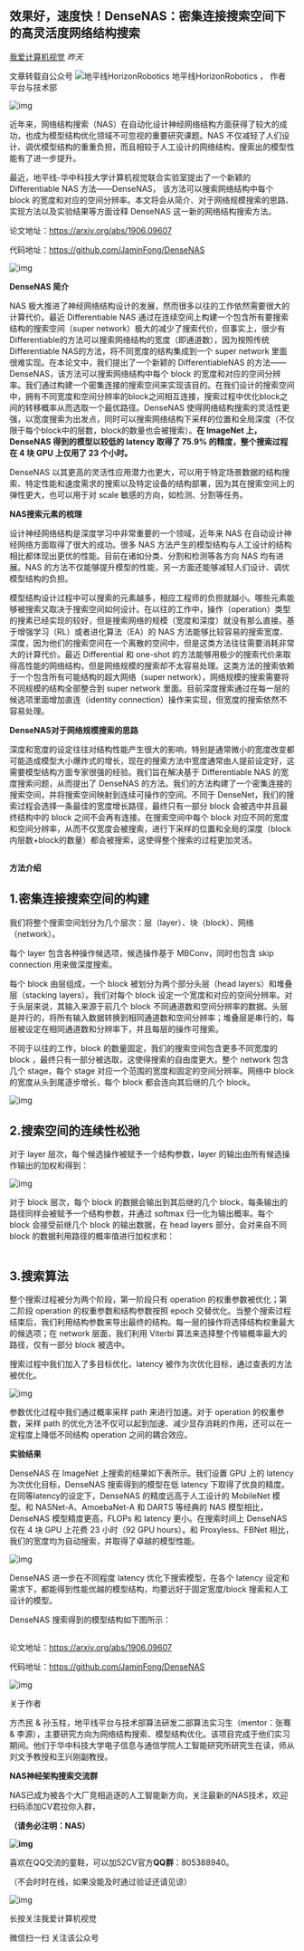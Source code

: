 ## 效果好，速度快！DenseNAS：密集连接搜索空间下的高灵活度网络结构搜索

[我爱计算机视觉](javascript:void(0);) *昨天*

文章转载自公众号 ![地平线HorizonRobotics](http://wx.qlogo.cn/mmhead/Q3auHgzwzM6flk4shtstX88WYASHMzPPupnPyCGPmuibL1iaTz32VCWA/0) 地平线HorizonRobotics ， 作者 平台与技术部

![img](https://mmbiz.qpic.cn/mmbiz_jpg/KsD6E81MroCL6CkygEImsicv4wibkvVa5BzfIKWb3pm4kmC7Sg5cQwf5bG9wNj7cU7R0aia4xN3yQ8UQs9BibgBlNg/640?wx_fmt=jpeg&tp=webp&wxfrom=5&wx_lazy=1&wx_co=1)

近年来，网络结构搜索（NAS）在自动化设计神经网络结构方面获得了较大的成功，也成为模型结构优化领域不可忽视的重要研究课题。NAS 不仅减轻了人们设计、调优模型结构的重重负担，而且相较于人工设计的网络结构，搜索出的模型性能有了进一步提升。

最近，地平线-华中科技大学计算机视觉联合实验室提出了一个新颖的 Differentiable NAS 方法——DenseNAS， 该方法可以搜索网络结构中每个 block 的宽度和对应的空间分辨率。本文将会从简介、对于网络规模搜索的思路、实现方法以及实验结果等方面诠释 DenseNAS 这一新的网络结构搜索方法。

论文地址：https://arxiv.org/abs/1906.09607

代码地址：https://github.com/JaminFong/DenseNAS



![img](https://mmbiz.qpic.cn/mmbiz_png/KsD6E81MroCL6CkygEImsicv4wibkvVa5BLCzFWNEztq5HiaTpOgIK7UF1CrsGdwjZNIhKicoZQzmco4OBoDsmVFFw/640?wx_fmt=png&tp=webp&wxfrom=5&wx_lazy=1&wx_co=1)









**DenseNAS 简介**



NAS 极大推进了神经网络结构设计的发展，然而很多以往的工作依然需要很大的计算代价。最近 Differentiable NAS 通过在连续空间上构建一个包含所有要搜索结构的搜索空间（super network）极大的减少了搜索代价，但事实上，很少有Differentiable的方法可以搜索网络结构的宽度（即通道数），因为按照传统Differentiable NAS的方法，将不同宽度的结构集成到一个 super network 里面很难实现。在本论文中，我们提出了一个新颖的 DifferentiableNAS 的方法——DenseNAS，该方法可以搜索网络结构中每个 block 的宽度和对应的空间分辨率。我们通过构建一个密集连接的搜索空间来实现该目的。在我们设计的搜索空间中，拥有不同宽度和空间分辨率的block之间相互连接，搜索过程中优化block之间的转移概率从而选取一个最优路径。DenseNAS 使得网络结构搜索的灵活性更强，以宽度搜索为出发点，同时可以搜索网络结构下采样的位置和全局深度（不仅限于每个block中的层数，block的数量也会被搜索）。**在 ImageNet 上，DenseNAS 得到的模型以较低的 latency 取得了 75.9% 的精度，整个搜索过程在 4 块 GPU 上仅用了 23 个小时。**

DenseNAS 以其更高的灵活性应用潜力也更大，可以用于特定场景数据的结构搜索、特定性能和速度需求的搜索以及特定设备的结构部署，因为其在搜索空间上的弹性更大，也可以用于对 scale 敏感的方向，如检测、分割等任务。









**NAS搜索元素的梳理**



设计神经网络结构是深度学习中非常重要的一个领域，近年来 NAS 在自动设计神经网络方面取得了很大的成功。很多 NAS 方法产生的模型结构与人工设计的结构相比都体现出更优的性能。目前在诸如分类、分割和检测等各方向 NAS 均有进展。NAS 的方法不仅能够提升模型的性能，另一方面还能够减轻人们设计、调优模型结构的负担。

模型结构设计过程中可以搜索的元素越多，相应工程师的负担就越小。哪些元素能够被搜索又取决于搜索空间如何设计。在以往的工作中，操作（operation）类型的搜素已经实现的较好，但是搜索网络的规模（宽度和深度）就没有那么直接。基于增强学习（RL）或者进化算法（EA）的 NAS 方法能够比较容易的搜索宽度、深度，因为他们的搜索空间在一个离散的空间中，但是这类方法往往需要消耗非常大的计算代价。最近 Differential 和 one-shot 的方法能够用极少的搜索代价来取得高性能的网络结构，但是网络规模的搜索却不太容易处理。这类方法的搜索依赖于一个包含所有可能结构的超大网络（super network），网络规模的搜索需要将不同规模的结构全部整合到 super network 里面。目前深度搜索通过在每一层的候选项里面增加直连（identity connection）操作来实现，但宽度的搜索依然不容易处理。









**DenseNAS对于网络规模搜索的思路**



深度和宽度的设定往往对结构性能产生很大的影响，特别是通常微小的宽度改变都可能造成模型大小爆炸式的增长，现在的搜索方法中宽度通常由人提前设定好，这需要模型结构方面专家很强的经验。我们旨在解决基于 Differentiable NAS 的宽度搜索问题，从而提出了 DenseNAS 的方法。我们的方法构建了一个密集连接的搜索空间，并将搜索空间映射到连续可操作的空间。不同于 DenseNet，我们的搜索过程会选择一条最佳的宽度增长路径，最终只有一部分 block 会被选中并且最终结构中的 block 之间不会再有连接。在搜索空间中每个 block 对应不同的宽度和空间分辨率，从而不仅宽度会被搜索，进行下采样的位置和全局的深度（block内层数+block的数量）都会被搜索，这使得整个搜索的过程更加灵活。

![img](data:image/gif;base64,iVBORw0KGgoAAAANSUhEUgAAAAEAAAABCAYAAAAfFcSJAAAADUlEQVQImWNgYGBgAAAABQABh6FO1AAAAABJRU5ErkJggg==)









**方法介绍**



## 1.密集连接搜索空间的构建

我们将整个搜索空间划分为几个层次：层（layer）、块（block）、网络（network）。

每个 layer 包含各种操作候选项，候选操作基于 MBConv，同时也包含 skip connection 用来做深度搜索。

每个 block 由层组成，一个 block 被划分为两个部分头层（head layers）和堆叠层（stacking layers）。我们对每个 block 设定一个宽度和对应的空间分辨率。对于头层来说，其输入来源于前几个 block 不同通道数和空间分辨率的数据。头层是并行的，将所有输入数据转换到相同通道数和空间分辨率；堆叠层是串行的，每层被设定在相同通道数和分辨率下，并且每层的操作可搜索。

不同于以往的工作，block 的数量固定，我们的搜索空间包含更多不同宽度的 block ，最终只有一部分被选取，这使得搜索的自由度更大。整个 network 包含几个 stage，每个 stage 对应一个范围的宽度和固定的空间分辨率。网络中 block 的宽度从头到尾逐步增长，每个 block 都会连向其后继的几个 block。

![img](https://mmbiz.qpic.cn/mmbiz_png/KsD6E81MroCL6CkygEImsicv4wibkvVa5BoKykIFQbj0mepeduGGHjicQ3GjmEA7GV0NNgy1ia6rSywD6S5O5qIo1A/640?wx_fmt=png&tp=webp&wxfrom=5&wx_lazy=1&wx_co=1)

## 2.搜索空间的连续性松弛

对于 layer 层次，每个候选操作被赋予一个结构参数，layer 的输出由所有候选操作输出的加权和得到：

![img](https://mmbiz.qpic.cn/mmbiz_png/KsD6E81MroCL6CkygEImsicv4wibkvVa5BfGyduia4UpSLwDGVHAKGGCj8iaZ3ceribv5h7zIoYiaibPeCEC2eEl1tKxQ/640?wx_fmt=png&tp=webp&wxfrom=5&wx_lazy=1&wx_co=1)

对于 block 层次，每个 block 的数据会输出到其后继的几个 block，每条输出的路径同样会被赋予一个结构参数，并通过 softmax 归一化为输出概率。每个 block 会接受前继几个 block 的输出数据，在 head layers 部分，会对来自不同 block 的数据利用路径的概率值进行加权求和：

![img](data:image/gif;base64,iVBORw0KGgoAAAANSUhEUgAAAAEAAAABCAYAAAAfFcSJAAAADUlEQVQImWNgYGBgAAAABQABh6FO1AAAAABJRU5ErkJggg==)

## 3.搜索算法

整个搜索过程被分为两个阶段，第一阶段只有 operation 的权重参数被优化；第二阶段 operation 的权重参数和结构参数按照 epoch 交替优化。当整个搜索过程结束后，我们利用结构参数来导出最终的结构。每一层的操作将选择结构权重最大的候选项；在 network 层面，我们利用 Viterbi 算法来选择整个传输概率最大的路径，仅有一部分 block 被选中。

搜索过程中我们加入了多目标优化，latency 被作为次优化目标，通过查表的方法被优化。

![img](https://mmbiz.qpic.cn/mmbiz_png/KsD6E81MroCL6CkygEImsicv4wibkvVa5BlicY7WgbtIIVNLm8JSG78m97AekvkiaecPA2MbDscF4m7fw83X9iaJ4bg/640?wx_fmt=png&tp=webp&wxfrom=5&wx_lazy=1&wx_co=1)

参数优化过程中我们通过概率采样 path 来进行加速。对于 operation 的权重参数，采样 path 的优化方法不仅可以起到加速、减少显存消耗的作用，还可以在一定程度上降低不同结构 operation 之间的耦合效应。









**实验结果**



DenseNAS 在 ImageNet 上搜索的结果如下表所示。我们设置 GPU 上的 latency 为次优化目标，DenseNAS 搜索得到的模型在低 latency 下取得了优良的精度。在同等latency的设定下，DenseNAS 的精度远高于人工设计的 MobileNet 模型。和 NASNet-A、AmoebaNet-A 和 DARTS 等经典的 NAS 模型相比，DenseNAS 模型精度更高，FLOPs 和 latency 更小。在搜索时间上 DenseNAS 仅在 4 块 GPU 上花费 23 小时（92 GPU hours）。和 Proxyless、FBNet 相比，我们的宽度均为自动搜索，并取得了卓越的模型性能。

![img](https://mmbiz.qpic.cn/mmbiz_png/KsD6E81MroCL6CkygEImsicv4wibkvVa5Blg1TTmg0XPicEpYMvxMbfQQfw8BUYiahZy0nDe76nZ5Pib56icKyYB9sAw/640?wx_fmt=png&tp=webp&wxfrom=5&wx_lazy=1&wx_co=1)

DenseNAS 进一步在不同程度 latency 优化下搜索模型，在各个 latency 设定和需求下，都能得到性能优越的模型结构，均要远好于固定宽度/block 搜索和人工设计的模型。

DenseNAS 搜索得到的模型结构如下图所示：

![img](data:image/gif;base64,iVBORw0KGgoAAAANSUhEUgAAAAEAAAABCAYAAAAfFcSJAAAADUlEQVQImWNgYGBgAAAABQABh6FO1AAAAABJRU5ErkJggg==)



论文地址：https://arxiv.org/abs/1906.09607



代码地址：https://github.com/JaminFong/DenseNAS

![img](https://mmbiz.qpic.cn/mmbiz_png/KsD6E81MroCL6CkygEImsicv4wibkvVa5BnCcTtKib7HDYm9sEw1400M6YoDuEawU23BNqiaWXA63M5YcgVRia9vlHw/640?wx_fmt=png&tp=webp&wxfrom=5&wx_lazy=1&wx_co=1)

关于作者

方杰民 & 孙玉柱，地平线平台与技术部算法研发二部算法实习生（mentor：张骞 & 李源），主要研究方向为网络结构搜索、模型结构优化。该项目完成于他们实习期间。他们于华中科技大学电子信息与通信学院人工智能研究所研究生在读，师从刘文予教授和王兴刚副教授。

**NAS神经架构搜索交流群**



NAS已成为被各个大厂竞相追逐的人工智能新方向，关注最新的NAS技术，欢迎扫码添加CV君拉你入群，

**（请务必注明：NAS）**

**![img](https://mmbiz.qpic.cn/mmbiz_png/BJbRvwibeSTs1Ke4WXicIqN7QibMXL527MCvicgajlnePVw1mnomoLqFqL0WLf7UUpSkVGj2E1GGe83e8ZmY0G42jw/640?wx_fmt=png&tp=webp&wxfrom=5&wx_lazy=1&wx_co=1)**

喜欢在QQ交流的童鞋，可以加52CV官方**QQ群**：805388940。

（不会时时在线，如果没能及时通过验证还请见谅）

![img](https://mmbiz.qpic.cn/mmbiz_png/BJbRvwibeSTvVOnJBvePcP1qFUSWpyvrjpYAWNIZTZzUA7Zq4VPlReicJWcIeozxic5VhHlwNQNAFXmKQBtKf5xAQ/640?wx_fmt=png&tp=webp&wxfrom=5&wx_lazy=1&wx_co=1)

长按关注我爱计算机视觉











微信扫一扫
关注该公众号